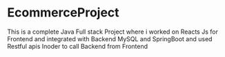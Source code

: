 # EcommerceProject
This is a complete Java Full stack Project where i  worked on  Reacts Js for Frontend and integrated with  Backend MySQL and SpringBoot  and used Restful apis Inoder to call  Backend from  Frontend
